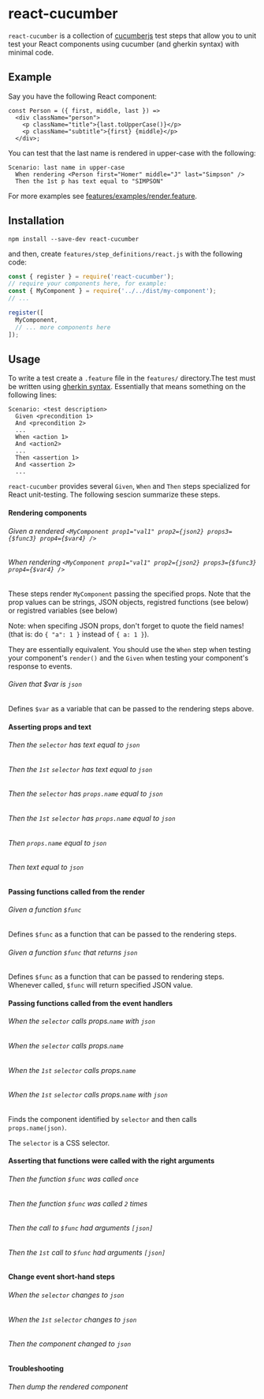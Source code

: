 react-cucumber
==============

`react-cucumber` is a collection of [cucumberjs](https://github.com/cucumber/cucumber-js) test steps that allow you to unit test your React components using cucumber (and gherkin syntax) with minimal code.

Example
-------

Say you have the following React component:

```tsx
const Person = ({ first, middle, last }) =>
  <div className="person">
    <p className="title">{last.toUpperCase()}</p>
    <p className="subtitle">{first} {middle}</p>
  </div>;
```

You can test that the last name is rendered in upper-case with the following:

```cucumber
Scenario: last name in upper-case
  When rendering <Person first="Homer" middle="J" last="Simpson" />
  Then the 1st p has text equal to "SIMPSON"
```

For more examples see [features/examples/render.feature](https://github.com/pzavolinsky/react-cucumber/blob/master/features/examples/render.feature).

Installation
------------

```
npm install --save-dev react-cucumber
```

and then, create `features/step_definitions/react.js` with the following code:
```js
const { register } = require('react-cucumber');
// require your components here, for example:
const { MyComponent } = require('../../dist/my-component');
// ...

register([
  MyComponent,
  // ... more components here
]);
```

Usage
-----

To write a test create a `.feature` file in the `features/` directory.The test must be written using [gherkin syntax](https://cucumber.io/docs/reference). Essentially that means something on the following lines:

```gherkin
Scenario: <test description>
  Given <precondition 1>
  And <precondition 2>
  ...
  When <action 1>
  And <action2>
  ...
  Then <assertion 1>
  And <assertion 2>
  ...
```

`react-cucumber` provides several `Given`, `When` and `Then` steps specialized for React unit-testing. The following sescion summarize these steps.

#### Rendering components

###### Given a rendered `<MyComponent prop1="val1" prop2={json2} props3={$func3} prop4={$var4} />`

###### When rendering `<MyComponent prop1="val1" prop2={json2} props3={$func3} prop4={$var4} />`

These steps render `MyComponent` passing the specified props. Note that the prop values can be strings, JSON objects, registred functions (see below) or registred variables (see below)

Note: when specifing JSON props, don't forget to quote the field names! (that is: do `{ "a": 1 }` instead of `{ a: 1 }`).

They are essentially equivalent. You should use the `When` step when testing your component's `render()` and the `Given` when testing your component's response to events.

###### Given that $var is `json`

Defines `$var` as a variable that can be passed to the rendering steps above.

#### Asserting props and text

###### Then the `selector` has text equal to `json`
###### Then the `1st` `selector` has text equal to `json`
###### Then the `selector` has `props.name` equal to `json`
###### Then the `1st` `selector` has `props.name` equal to `json`
###### Then `props.name` equal to `json`
###### Then text equal to `json`

#### Passing functions called from the render

###### Given a function `$func`

Defines `$func` as a function that can be passed to the rendering steps.

###### Given a function `$func` that returns `json`

Defines `$func` as a function that can be passed to rendering steps. Whenever called, `$func` will return specified JSON value.

#### Passing functions called from the event handlers

###### When the `selector` calls props.`name` with `json`
###### When the `selector` calls props.`name`
###### When the `1st` `selector` calls props.`name`
###### When the `1st` `selector` calls props.`name` with `json`

Finds the component identified by `selector` and then calls `props.name(json)`.

The `selector` is a CSS selector.

#### Asserting that functions were called with the right arguments

###### Then the function `$func` was called `once`
###### Then the function `$func` was called `2` times

###### Then the call to `$func` had arguments `[json]`
###### Then the `1st` call to `$func` had arguments `[json]`

#### Change event short-hand steps

###### When the `selector` changes to `json`
###### When the `1st` `selector` changes to `json`

###### Then the component changed to `json`

#### Troubleshooting

###### Then dump the rendered component
